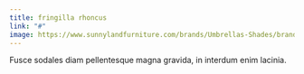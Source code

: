 ```yaml
---
title: fringilla rhoncus
link: "#"
image: https://www.sunnylandfurniture.com/brands/Umbrellas-Shades/brand_images/854treasure-garden.jpg
---
```

Fusce sodales diam pellentesque magna gravida, in interdum enim lacinia.